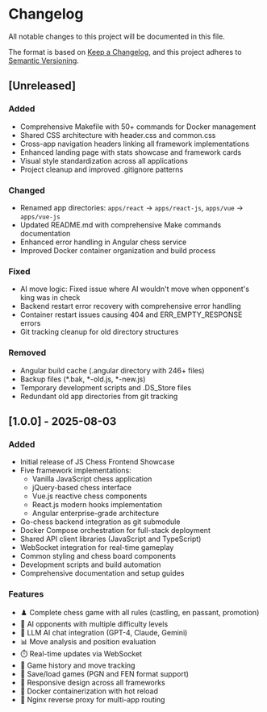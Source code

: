 # Changelog

All notable changes to this project will be documented in this file.

The format is based on [Keep a Changelog](https://keepachangelog.com/en/1.0.0/),
and this project adheres to [Semantic Versioning](https://semver.org/spec/v2.0.0.html).

## [Unreleased]

### Added
- Comprehensive Makefile with 50+ commands for Docker management
- Shared CSS architecture with header.css and common.css
- Cross-app navigation headers linking all framework implementations
- Enhanced landing page with stats showcase and framework cards
- Visual style standardization across all applications
- Project cleanup and improved .gitignore patterns

### Changed
- Renamed app directories: `apps/react` → `apps/react-js`, `apps/vue` → `apps/vue-js`
- Updated README.md with comprehensive Make commands documentation
- Enhanced error handling in Angular chess service
- Improved Docker container organization and build process

### Fixed
- AI move logic: Fixed issue where AI wouldn't move when opponent's king was in check
- Backend restart error recovery with comprehensive error handling
- Container restart issues causing 404 and ERR_EMPTY_RESPONSE errors
- Git tracking cleanup for old directory structures

### Removed
- Angular build cache (.angular directory with 246+ files)
- Backup files (*.bak, *-old.js, *-new.js)
- Temporary development scripts and .DS_Store files
- Redundant old app directories from git tracking

## [1.0.0] - 2025-08-03

### Added
- Initial release of JS Chess Frontend Showcase
- Five framework implementations:
  - Vanilla JavaScript chess application
  - jQuery-based chess interface
  - Vue.js reactive chess components
  - React.js modern hooks implementation
  - Angular enterprise-grade architecture
- Go-chess backend integration as git submodule
- Docker Compose orchestration for full-stack deployment
- Shared API client libraries (JavaScript and TypeScript)
- WebSocket integration for real-time gameplay
- Common styling and chess board components
- Development scripts and build automation
- Comprehensive documentation and setup guides

### Features
- ♟️ Complete chess game with all rules (castling, en passant, promotion)
- 🤖 AI opponents with multiple difficulty levels
- 💬 LLM AI chat integration (GPT-4, Claude, Gemini)
- 📊 Move analysis and position evaluation
- ⏱️ Real-time updates via WebSocket
- 📝 Game history and move tracking
- 💾 Save/load games (PGN and FEN format support)
- 🎨 Responsive design across all frameworks
- 🐳 Docker containerization with hot reload
- 🔄 Nginx reverse proxy for multi-app routing
